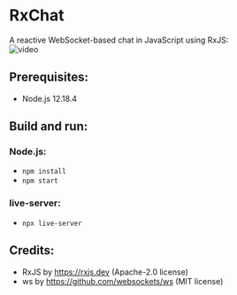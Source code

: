 # RxChat
A reactive WebSocket-based chat in JavaScript using RxJS:<br/>![video](https://user-images.githubusercontent.com/62397363/88463935-d8822900-ceb6-11ea-9dab-99820a875d0e.gif)

## Prerequisites:
- Node.js 12.18.4

## Build and run:
### Node.js:
- `npm install`
- `npm start`
### live-server:
- `npx live-server`

## Credits:
- RxJS by https://rxjs.dev (Apache-2.0 license)
- ws by https://github.com/websockets/ws (MIT license)
